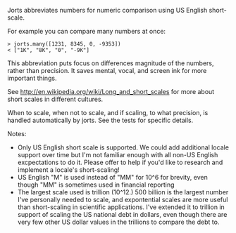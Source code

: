 Jorts abbreviates numbers for numeric comparison using US English short-scale.

For example you can compare many numbers at once:

    > jorts.many([1231, 8345, 0, -9353])
    < ["1K", "8K", "0", "-9K"]

This abbreviation puts focus on differences magnitude of the numbers, rather than precision. It saves mental, vocal, and screen ink for more important things.

See http://en.wikipedia.org/wiki/Long_and_short_scales for more about short scales in different cultures.

When to scale, when not to scale, and if scaling, to what precision, is handled automatically by jorts. See the tests for specific details.

Notes:

- Only US English short scale is supported. We could add additional locale support over time but I'm not familiar enough with all non-US English excpectations to do it. Please offer to help if you'd like to research and implement a locale's short-scaling!
- US English "M" is used instead of "MM" for 10^6 for brevity, even though "MM" is sometimes used in financial reporting
- The largest scale used is trillion (10^12.) 500 billion is the largest number I've personally needed to scale, and expontential scales are more useful than short-scaling in scientific applications. I've extended it to trillion in support of scaling the US national debt in dollars, even though there are very few other US dollar values in the trillions to compare the debt to.

